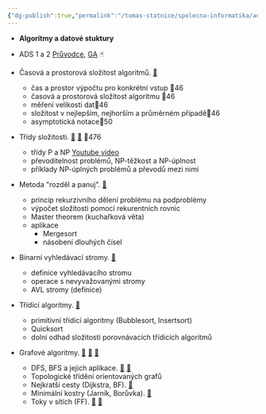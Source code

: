 ```yaml
---
{"dg-publish":true,"permalink":"/tomas-statnice/spolecna-informatika/ads/bookmarks-in-pruvodce/","tags":["tomas","spolecna_informatika","ads"],"noteIcon":""}
---
```


- **Algoritmy a datové stuktury**
- ADS 1 a 2 [Průvodce](https://slama.dev/assets/priprava-na-statnice-mff-uk/pruvodce.pdf), [GA](https://slama.dev/assets/priprava-na-statnice-mff-uk/ga.pdf) 🃏

- Časová a prostorová složitost algoritmů.  [🔗](https://slama.dev/assets/priprava-na-statnice-mff-uk/pruvodce.pdf#s2)
	- čas a prostor výpočtu pro konkrétní vstup 📄46
    - časová a prostorová složitost algoritmu 📄46
    - měření velikosti dat📄46
    - složitost v nejlepším, nejhorším a průměrném případě📄46
    - asymptotická notace📄50
- Třídy složitosti. [🔗](https://slama.dev/assets/priprava-na-statnice-mff-uk/pruvodce.pdf#s19.3) [🔗](https://slama.dev/assets/priprava-na-statnice-mff-uk/pvnp.webp) 📄476
	- třídy P a NP [Youtube video](https://www.youtube.com/watch?v=pQsdygaYcE4)
    - převoditelnost problémů, NP-těžkost a NP-úplnost
    - příklady NP-úplných problémů a převodů mezi nimi
- Metoda "rozděl a panuj". [🔗](https://slama.dev/assets/priprava-na-statnice-mff-uk/pruvodce.pdf#s10)
	- princip rekurzivního dělení problému na podproblémy
    - výpočet složitosti pomocí rekurentních rovnic
    - Master theorem (kuchařková věta)
    - aplikace
	    - Mergesort
        - násobení dlouhých čísel
- Binarní vyhledávací stromy. [🔗](https://slama.dev/assets/priprava-na-statnice-mff-uk/pruvodce.pdf#s8)
	- definice vyhledávacího stromu
    - operace s nevyvažovanými stromy
    - AVL stromy (definice)
- Třídící algoritmy.  [🔗](https://slama.dev/assets/priprava-na-statnice-mff-uk/pruvodce.pdf#s3)
	- primitivní třídicí algoritmy (Bubblesort, Insertsort)
    - Quicksort
    - dolní odhad složitosti porovnávacích třídicích algoritmů
- Grafové algoritmy. [🔗](https://slama.dev/assets/priprava-na-statnice-mff-uk/pruvodce.pdf#s5) [🔗](https://slama.dev/assets/priprava-na-statnice-mff-uk/pruvodce.pdf#s6) [🔗](https://slama.dev/assets/priprava-na-statnice-mff-uk/pruvodce.pdf#s7)
	- DFS, BFS a jejich aplikace. [🔗](https://slama.dev/assets/priprava-na-statnice-mff-uk/pruvodce.pdf#s5) [🔗](https://stackoverflow.com/questions/20429310/why-is-depth-first-search-claimed-to-be-space-efficient)
	- Topologické třídění orientovaných grafů
    - Nejkratší cesty (Dijkstra, BF). [🔗](https://slama.dev/assets/priprava-na-statnice-mff-uk/pruvodce.pdf#s6)
    - Minimální kostry (Jarník, Borůvka). [🔗](https://slama.dev/assets/priprava-na-statnice-mff-uk/pruvodce.pdf#s7)
    - Toky v sítích (FF). [🔗](https://slama.dev/assets/priprava-na-statnice-mff-uk/pruvodce.pdf#s14) [🔗](https://slama.dev/poznamky-z-prednasky/kombinatorika-a-grafy-i/#7-p%C5%99edn%C3%A1%C5%A1ka)
